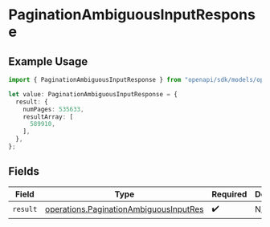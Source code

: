 # PaginationAmbiguousInputResponse

## Example Usage

```typescript
import { PaginationAmbiguousInputResponse } from "openapi/sdk/models/operations";

let value: PaginationAmbiguousInputResponse = {
  result: {
    numPages: 535633,
    resultArray: [
      589910,
    ],
  },
};
```

## Fields

| Field                                                                                                   | Type                                                                                                    | Required                                                                                                | Description                                                                                             |
| ------------------------------------------------------------------------------------------------------- | ------------------------------------------------------------------------------------------------------- | ------------------------------------------------------------------------------------------------------- | ------------------------------------------------------------------------------------------------------- |
| `result`                                                                                                | [operations.PaginationAmbiguousInputRes](../../../sdk/models/operations/paginationambiguousinputres.md) | :heavy_check_mark:                                                                                      | N/A                                                                                                     |